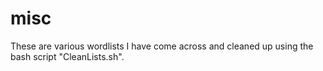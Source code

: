 # misc


These are various wordlists I have come across and cleaned up using the bash script "CleanLists.sh".


